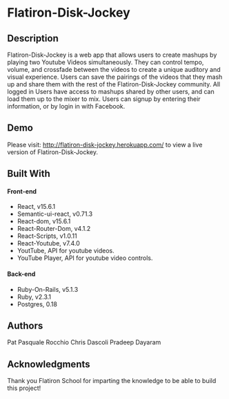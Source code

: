 # Flatiron-Disk-Jockey

## Description

Flatiron-Disk-Jockey is a web app that allows users to create mashups by playing two Youtube Videos simultaneously. They can control tempo, volume, and crossfade between the videos to create a unique auditory and visual experience. Users can save the pairings of the videos that they mash up and share them with the rest of the Flatiron-Disk-Jockey community. All logged in Users have access to mashups shared by other users, and can load them up to the mixer to mix. Users can signup by entering their information, or by login in with Facebook.

## Demo

Please visit: http://flatiron-disk-jockey.herokuapp.com/ to view a live version of Flatiron-Disk-Jockey.

## Built With

#### Front-end
* React, v15.6.1
* Semantic-ui-react, v0.71.3
* React-dom, v15.6.1
* React-Router-Dom, v4.1.2
* React-Scripts, v1.0.11
* React-Youtube, v7.4.0
* YoutTube,  API for youtube videos.
* YouTube Player, API for youtube video controls.

#### Back-end
* Ruby-On-Rails, v5.1.3
* Ruby, v2.3.1
* Postgres, 0.18

## Authors

Pat Pasquale Rocchio
Chris Dascoli
Pradeep Dayaram

## Acknowledgments

Thank you Flatiron School for imparting the knowledge to be able to build this project!

